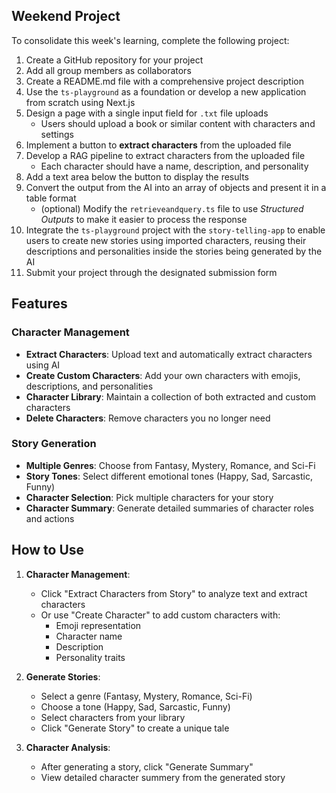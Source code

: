 ## Weekend Project

To consolidate this week's learning, complete the following project:

1. Create a GitHub repository for your project
2. Add all group members as collaborators
3. Create a README.md file with a comprehensive project description
4. Use the `ts-playground` as a foundation or develop a new application from scratch using Next.js
5. Design a page with a single input field for `.txt` file uploads
   - Users should upload a book or similar content with characters and settings
6. Implement a button to **extract characters** from the uploaded file
7. Develop a RAG pipeline to extract characters from the uploaded file
   - Each character should have a name, description, and personality
8. Add a text area below the button to display the results
9. Convert the output from the AI into an array of objects and present it in a table format
   - (optional) Modify the `retrieveandquery.ts` file to use _Structured Outputs_ to make it easier to process the response
10. Integrate the `ts-playground` project with the `story-telling-app` to enable users to create new stories using imported characters, reusing their descriptions and personalities inside the stories being generated by the AI
11. Submit your project through the designated submission form

## Features

### Character Management

- **Extract Characters**: Upload text and automatically extract characters using AI
- **Create Custom Characters**: Add your own characters with emojis, descriptions, and personalities
- **Character Library**: Maintain a collection of both extracted and custom characters
- **Delete Characters**: Remove characters you no longer need

### Story Generation

- **Multiple Genres**: Choose from Fantasy, Mystery, Romance, and Sci-Fi
- **Story Tones**: Select different emotional tones (Happy, Sad, Sarcastic, Funny)
- **Character Selection**: Pick multiple characters for your story
- **Character Summary**: Generate detailed summaries of character roles and actions

## How to Use

1. **Character Management**:

   - Click "Extract Characters from Story" to analyze text and extract characters
   - Or use "Create Character" to add custom characters with:
     - Emoji representation
     - Character name
     - Description
     - Personality traits

2. **Generate Stories**:

   - Select a genre (Fantasy, Mystery, Romance, Sci-Fi)
   - Choose a tone (Happy, Sad, Sarcastic, Funny)
   - Select characters from your library
   - Click "Generate Story" to create a unique tale

3. **Character Analysis**:
   - After generating a story, click "Generate Summary"
   - View detailed character summery from the generated story
